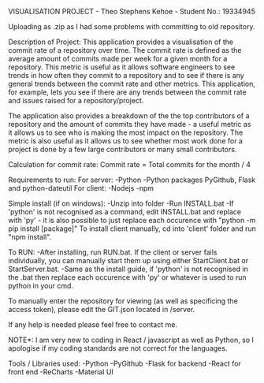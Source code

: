 VISUALISATION PROJECT - Theo Stephens Kehoe - Student No.: 19334945 

Uploading as .zip as I had some problems with committing to old repository. 

Description of Project: 
This application provides a visualisation of the commit rate of a repository over time. The commit rate is defined
as the average amount of commits made per week for a given month for a repository. This metric is useful as it allows 
software engineers to see trends in how often they commit to a repository and to see if there is any general trends 
between the commit rate and other metrics. This application, for example, lets you see if there are any trends between 
the commit rate and issues raised for a repository/project. 

The application also provides a breakdown of the the top contributors of a repository and the amount of commits they have made - 
a useful metric as it allows us to see who is making the most impact on the repository. The metric is also useful as it allows
us to see whether most work done for a project is done by a few large contributors or many small contributors. 

Calculation for commit rate: 
Commit rate = Total commits for the month / 4 

Requirements to run:
For server:
-Python 
-Python packages PyGithub, Flask and python-dateutil
For client: 
-Nodejs 
-npm 

Simple install (if on windows): 
-Unzip into folder
-Run INSTALL.bat 
-If 'python' is not recognised as a command, edit INSTALL.bat and replace with 'py' - it is 
also possible to just replace each occurence with "python -m pip install [package]" 
To install client manually, cd into 'client' folder and run "npm install".

To RUN: 
-After installing, run RUN.bat. If the client or server fails individually, you can 
manually start them up using either StartClient.bat or StartServer.bat. 
-Same as the install guide, if 'python' is not recognised in the .bat then replace each occurence with 'py' 
or whatever is used to run python in your cmd. 

To manually enter the repository for viewing (as well as specificing the access token), please edit the GIT.json 
located in /server. 

If any help is needed please feel free to contact me. 

NOTE*: I am very new to coding in React / javascript as well as Python, so I apologise if my coding standards are not 
correct for the languages. 

Tools / Libraries used: 
-Python
-PyGithub
-Flask for backend
-React for front end
-ReCharts 
-Material UI 

